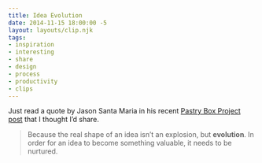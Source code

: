 ```yaml
---
title: Idea Evolution
date: 2014-11-15 18:00:00 -5
layout: layouts/clip.njk
tags:
- inspiration
- interesting
- share
- design
- process
- productivity
- clips
---
```


Just read a quote by Jason Santa Maria in his recent [Pastry Box Project post](https://the-pastry-box-project.net/jason-santa-maria/2014-november-15) that I thought I’d share.

> Because the real shape of an idea isn’t an explosion, but **evolution**. In order for an idea to become something valuable, it needs to be nurtured.


